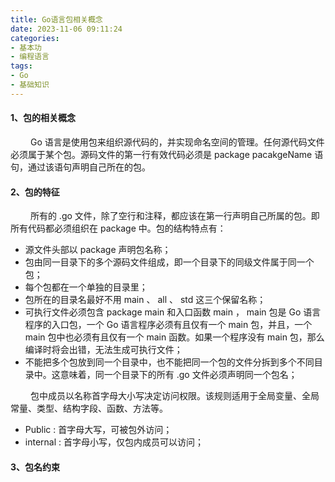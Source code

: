 ```yaml
---
title: Go语言包相关概念
date: 2023-11-06 09:11:24
categories: 
- 基本功
- 编程语言
tags:
- Go
- 基础知识
---
```


#### __1、包的相关概念__

&ensp;&ensp;&ensp;&ensp; Go 语言是使用包来组织源代码的，并实现命名空间的管理。任何源代码文件必须属于某个包。源码文件的第一行有效代码必须是 package pacakgeName 语句，通过该语句声明自己所在的包。

#### __2、包的特征__

&ensp;&ensp;&ensp;&ensp; 所有的 .go 文件，除了空行和注释，都应该在第一行声明自己所属的包。即所有代码都必须组织在 package 中。包的结构特点有：

* 源文件头部以 package 声明包名称；
* 包由同一目录下的多个源码文件组成，即一个目录下的同级文件属于同一个包；
* 每个包都在一个单独的目录里；
* 包所在的目录名最好不用 main 、 all 、 std 这三个保留名称；
* 可执行文件必须包含 package main 和入口函数 main ， main 包是 Go 语言程序的入口包，一个 Go 语言程序必须有且仅有一个 main 包，并且，一个 main 包中也必须有且仅有一个 main 函数。如果一个程序没有 main 包，那么编译时将会出错，无法生成可执行文件；
* 不能把多个包放到同一个目录中，也不能把同一个包的文件分拆到多个不同目录中。这意味着，同一个目录下的所有 .go 文件必须声明同一个包名；

&ensp;&ensp;&ensp;&ensp; 包中成员以名称首字母大小写决定访问权限。该规则适用于全局变量、全局常量、类型、结构字段、函数、方法等。

* Public : 首字母大写，可被包外访问；
* internal : 首字母小写，仅包内成员可以访问；

#### __3、包名约束__

&ensp;&ensp;&ensp;&ensp; 









